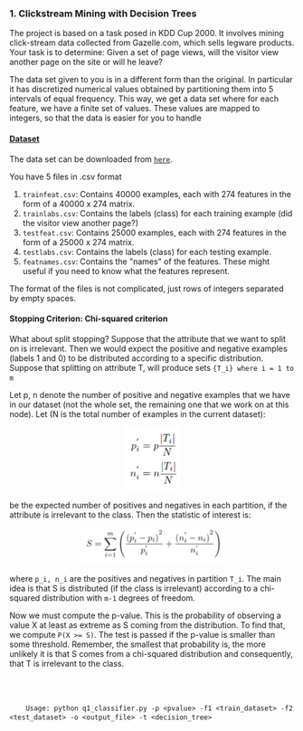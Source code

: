 <h3>1. Clickstream Mining with Decision Trees</h3>
    <p>The project is based on a task posed in KDD Cup 2000. It involves mining click-stream data collected from Gazelle.com, which sells legware products. Your task is to determine: Given a set of page views, will the visitor view another page on the site or will he leave?</p>
    <p>The data set given to you is in a different form than the original. In particular it has discretized numerical values obtained by partitioning them into 5 intervals of equal frequency. This way, we get a data set where for each feature, we have a finite set of values. These values are mapped to integers, so that the data is easier for you to handle</p>
		<h4><u>Dataset</u></h4>
    <p>The data set can be downloaded from <code><a href="project05/clickstream-data.tar.gz">here</a></code>.</p>
		<p>You have 5 files in .csv format</p>
    <ol>
	  	<li><code>trainfeat.csv</code>: Contains 40000 examples, each with 274 features in the form of a 40000 x 274 matrix.</li>
	  	<li><code>trainlabs.csv</code>: Contains the labels (class) for each training example (did the visitor view another page?)</li>
	  	<li><code>testfeat.csv</code>: Contains 25000 examples, each with 274 features in the form of a 25000 x 274 matrix.</li>
			<li><code>testlabs.csv</code>: Contains the labels (class) for each testing example.</li>
			<li><code>featnames.csv</code>: Contains the "names" of the features. These might useful if you need to know what the features represent.</li>
  	</ol>
		<p>The format of the files is not complicated, just rows of integers separated by empty spaces.</p>
		<h4>Stopping Criterion: Chi-squared criterion</h4>
		<p>What about split stopping? Suppose that the attribute that we want to split on is irrelevant. Then we would expect the positive and negative examples (labels 1 and 0) to be distributed according to a specific distribution. Suppose that splitting on attribute T, will produce sets <code>{T_i} where i = 1 to m</code></p>
		<p>Let p, n denote the number of positive and negative examples that we have in our dataset (not the whole set, the remaining one that we work on at this node). Let (N is the total number of examples in the current dataset):</p>
		<center><img src="equations/pn_samples.png" width="100px"></center>
		<p>be the expected number of positives and negatives in each partition, if the attribute is irrelevant to the class. Then the statistic of interest is:</p>
		<center><img src="equations/statistic.png" width="250px"></center>
		<p>where <code>p_i, n_i</code> are the positives and negatives in partition <code>T_i</code>. The main idea is that S is distributed (if the class is irrelevant) according to a chi-squared distribution with <code>m-1</code> degrees of freedom.</p>
		<p>Now we must compute the p-value. This is the probability of observing a value X at least as extreme as S coming from the distribution. To find that, we compute <code>P(X >= S)</code>. The test is passed if the p-value is smaller than some threshold. Remember, the smallest that probability is, the more unlikely it is that S comes from a chi-squared distribution and consequently, that T is irrelevant to the class.</p>
        <br>
        <br>

        Usage: python q1_classifier.py -p <pvalue> -f1 <train_dataset> -f2 <test_dataset> -o <output_file> -t <decision_tree>
		
